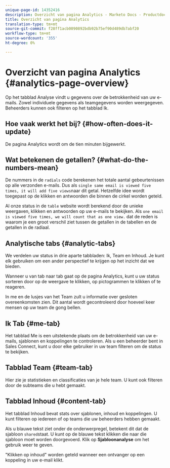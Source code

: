 ```yaml
---
unique-page-id: 14352416
description: Overzicht van pagina Analytics - Marketo Docs - Productdocumentatie
title: Overzicht van pagina Analytics
translation-type: tm+mt
source-git-commit: f28ff1acb0090892bdb92b75ef90d489db7abf20
workflow-type: tm+mt
source-wordcount: '355'
ht-degree: 0%

---
```



# Overzicht van pagina Analytics {#analytics-page-overview}

Op het tabblad Analyse vindt u gegevens over de betrokkenheid van uw e-mails. Zowel individuele gegevens als teamgegevens worden weergegeven. Beheerders kunnen ook filteren op het tabblad Ik.

## Hoe vaak werkt het bij? {#how-often-does-it-update}

De pagina Analytics wordt om de tien minuten bijgewerkt.

## Wat betekenen de getallen? {#what-do-the-numbers-mean}

De nummers in de `radials` code berekenen het totale aantal gebeurtenissen op alle verzonden e-mails. Dus als `single same email is viewed five times, it will add five views`naar dit getal. Hetzelfde idee wordt toegepast op de klikken en antwoorden die binnen de cirkel worden geteld.

Al onze status in de `table` website wordt berekend door de unieke weergaven, klikken en antwoorden op uw e-mails te bekijken. Als `one email is viewed five times, we will count that as one view.` dat de reden is waarom je een groot verschil ziet tussen de getallen in de tabellen en de getallen in de radiaal.

## Analytische tabs {#analytic-tabs}

We verdelen uw status in drie aparte tabbladen: Ik, Team en Inhoud. Je kunt elk gebruiken om een ander perspectief te krijgen op het inzicht dat we bieden.

Wanneer u van tab naar tab gaat op de pagina Analytics, kunt u uw status sorteren door op de weergave te klikken, op pictogrammen te klikken of te reageren.

In me en de lusjes van het Team zult u informatie over gesloten overeenkomsten zien. Dit aantal wordt gecontroleerd door hoeveel keer mensen op uw team de gong bellen.

## Ik Tab {#me-tab}

Het tabblad Me is een uitstekende plaats om de betrokkenheid van uw e-mails, sjablonen en koppelingen te controleren. Als u een beheerder bent in Sales Connect, kunt u door elke gebruiker in uw team filteren om de status te bekijken.

## Tabblad Team {#team-tab}

Hier zie je statistieken en classificaties van je hele team. U kunt ook filteren door de subteams die u hebt gemaakt.

## Tabblad Inhoud {#content-tab}

Het tabblad Inhoud bevat stats over sjablonen, inhoud en koppelingen. U kunt filteren op iedereen of op teams die uw beheerders hebben gemaakt.

Als u blauwe tekst ziet onder de onderwerpregel, betekent dit dat de sjabloon `shared`staat. U kunt op de blauwe tekst klikken die naar die sjabloon moet worden doorgevoerd. Klik op **Sjabloonanalyse** om het gebruik weer te geven.

&quot;Klikken op inhoud&quot; worden geteld wanneer een ontvanger op een koppeling in uw e-mail klikt.
